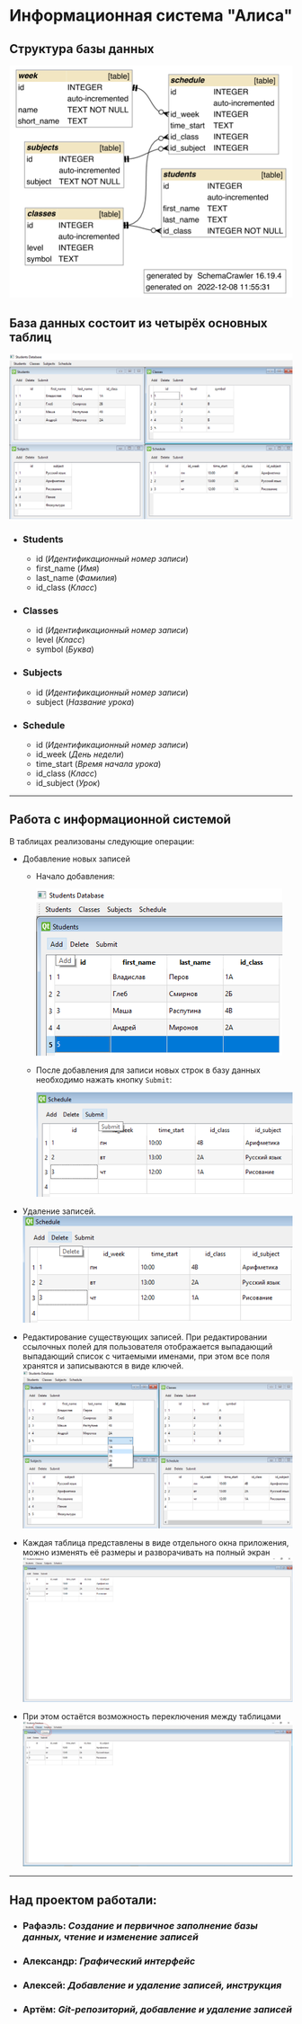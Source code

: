 # Информационная система "Алиса"

## Структура базы данных
![Структура БД](img/alisa.png)

## База данных состоит из четырёх основных таблиц

![](img/general_form.png)

* ### Students 
  * id (_Идентификационный номер записи_)
  * first_name (_Имя_)
  * last_name (_Фамилия_)
  * id_class (_Класс_)
* ### Classes 
  * id (_Идентификационный номер записи_)
  * level (_Класс_)
  * symbol (_Буква_)
* ### Subjects
  * id (_Идентификационный номер записи_)
  * subject (_Название урока_)
* ### Schedule
  * id (_Идентификационный номер записи_)
  * id_week (_День недели_)
  * time_start (_Время начала урока_)
  * id_class (_Класс_)
  * id_subject (_Урок_)
____

## Работа с информационной системой
В таблицах реализованы следующие операции:
* Добавление новых записей
  * Начало добавления:
  
    ![](img/add_button.png)

  * После добавления для записи новых строк в базу данных необходимо нажать кнопку `Submit`:
  
    ![](img/submit_button.png)


* Удаление записей.  
![](img/delete_button.png)


* Редактирование существующих записей. При редактировании ссылочных полей для пользователя отображается выпадающий 
  выпадающий список с читаемыми именами, при этом все поля хранятся и записываются в виде ключей.  
![](img/table_intersection.png)


* Каждая таблица представлены в виде отдельного окна приложения, можно изменять её размеры и разворачивать на
  полный экран  
![](img/full_screen_mode.png)

* При этом остаётся возможность переключения между таблицами
![](img/switching.jpg)
____

## Над проектом работали:

* ### Рафаэль: _**Создание и первичное заполнение базы данных, чтение и изменение записей**_
* ### Александр: _**Графический интерфейс**_
* ### Алексей: _**Добавление и удаление записей, инструкция**_
* ### Артём: _**Git-репозиторий, добавление и удаление записей**_

